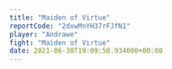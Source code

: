 ```yaml
---
title: "Maiden of Virtue"
reportCode: "2dxwMnYH37rFJfN1"
player: "Andrawe"
fight: "Maiden of Virtue"
date: 2021-06-30T19:09:58.934000+00:00
---
```

